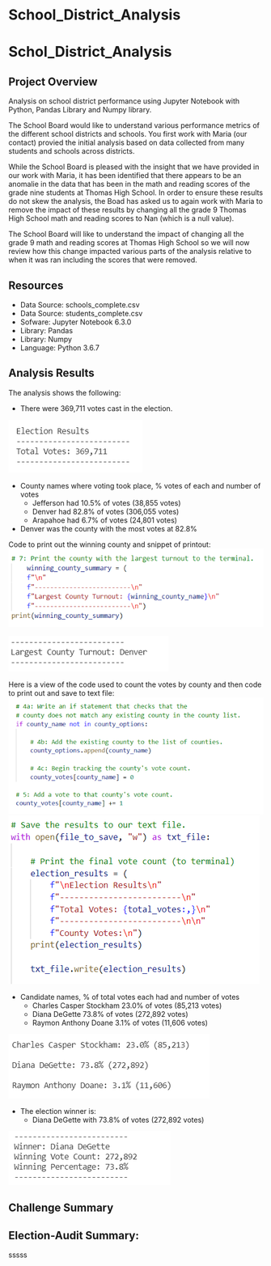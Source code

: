 # School_District_Analysis

# Schol_District_Analysis

## Project Overview
Analysis on school district performance using Jupyter Notebook with Python, Pandas Library and Numpy library.

The School Board would like to understand various performance metrics of the different school districts and schools.  You first work with Maria (our contact) provied the initial analysis based on data collected from many students and schools across districts.

While the School Board is pleased with the insight that we have provided in our work with Maria, it has been identified that there appears to be an anomalie in the data that has been in the math and reading scores of the grade nine students at Thomas High School. In order to ensure these results do not skew the analysis, the Boad has asked us to again work with Maria to remove the impact of these results by changing all the grade 9 Thomas High School math and reading scores to Nan (which is a null value).

The School Board will like to understand the impact of changing all the grade 9 math and reading scores at Thomas High School so we will now review how this change impacted various parts of the analysis relative to when it was ran including the scores that were removed.

## Resources
- Data Source: schools_complete.csv
- Data Source: students_complete.csv
- Sofware: Jupyter Notebook 6.3.0
- Library: Pandas
- Library: Numpy
- Language: Python 3.6.7

## Analysis Results
The analysis shows  the following:
- There were 369,711 votes cast in the election.

![Table for total votes](https://github.com/tessiertodd/Election_Analysis/blob/main/Resources/Total%20Election%20Results.png)

- County names where voting took place, % votes of each and number of votes
  - Jefferson had 10.5% of votes (38,855 votes)
  - Denver had 82.8% of votes (306,055 votes)
  - Arapahoe had 6.7% of votes (24,801 votes)
 - Denver was the county with the most votes at 82.8%
 
 Code to print out the winning county and snippet of printout:
 ![Table Winning County Code](https://github.com/tessiertodd/Election_Analysis/blob/main/Resources/Winning%20County%20code.png)
 
 ![Table Winning County](https://github.com/tessiertodd/Election_Analysis/blob/main/Resources/Winning%20County.png)
    
  Here is a view of the code used to count the votes by county and then code to print out and save to text file:
 ![Table_County_Names_Count](https://github.com/tessiertodd/Election_Analysis/blob/main/Resources/County%20Votes%20-%20counting%20code.png)
 ![Table County Codes Count](https://github.com/tessiertodd/Election_Analysis/blob/main/Resources/County%20Votes%20code.png)
  
- Candidate names, % of total votes each had and number of votes
  - Charles Casper Stockham 23.0% of votes (85,213 votes)
  - Diana DeGette 73.8% of votes (272,892 votes)
  - Raymon Anthony Doane 3.1% of votes (11,606 votes)

![Table Candidate Names](https://github.com/tessiertodd/Election_Analysis/blob/main/Resources/Candidate%20names.png) 

- The election winner is:
  - Diana DeGette with 73.8% of votes (272,892 votes)

![Table Winning Candidate](https://github.com/tessiertodd/Election_Analysis/blob/main/Resources/Winning%20Candidate.png)



## Challenge Summary

## Election-Audit Summary:
sssss
